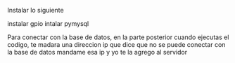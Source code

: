 Instalar lo siguiente 

instalar gpio
intalar pymysql

Para conectar con la base de datos, en la parte posterior cuando ejecutas el codigo, 
te madara  una direccion ip que dice que no se puede conectar con la base de datos
mandame esa ip y yo te la agrego al servidor

   

    
